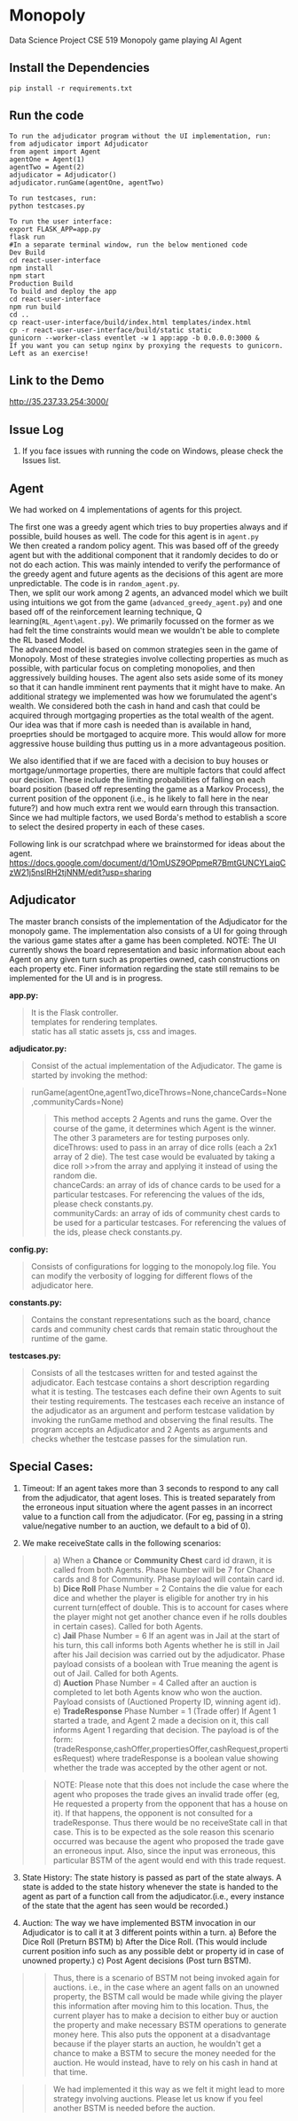 # Monopoly

Data Science Project CSE 519
Monopoly game playing AI Agent

## Install the Dependencies

```
pip install -r requirements.txt
```

## Run the code

```
To run the adjudicator program without the UI implementation, run:
from adjudicator import Adjudicator
from agent import Agent
agentOne = Agent(1)
agentTwo = Agent(2)
adjudicator = Adjudicator()
adjudicator.runGame(agentOne, agentTwo)

To run testcases, run:
python testcases.py

To run the user interface:
export FLASK_APP=app.py
flask run
#In a separate terminal window, run the below mentioned code
Dev Build  
cd react-user-interface
npm install  
npm start  
Production Build
To build and deploy the app  
cd react-user-interface  
npm run build  
cd ..  
cp react-user-interface/build/index.html templates/index.html  
cp -r react-user-user-interface/build/static static  
gunicorn --worker-class eventlet -w 1 app:app -b 0.0.0.0:3000 &   
If you want you can setup nginx by proxying the requests to gunicorn. Left as an exercise! 
```

## Link to the Demo  

http://35.237.33.254:3000/

## Issue Log
1) If you face issues with running the code on Windows, please check the Issues list.

## Agent
We had worked on 4 implementations of agents for this project.<br>

The first one was a greedy agent which tries to buy properties always and if possible, build houses as well. The code for this agent is in `agent.py`<br>
We then created a random policy agent. This was based off of the greedy agent but with the additional component that it randomly decides to do or not do each action. This was mainly intended to verify the performance of the greedy agent and future agents as the decisions of this agent are more unpredictable. The code is in `random_agent.py`.<br>
Then, we split our work among 2 agents, an advanced model which we built using intuitions we got from the game (`advanced_greedy_agent.py`) and one based off of the reinforcement learning technique, Q learning(`RL_Agent\agent.py`). We primarily focussed on the former as we had felt the time constraints would mean we wouldn't be able to complete the RL based Model.<br>
The advanced model is based on common strategies seen in the game of Monopoly. Most of these strategies involve collecting properties as much as possible, with particular focus on completing monopolies, and then aggressively building houses. The agent also sets aside some of its money so that it can handle imminent rent payments that it might have to make. An additional strategy we implemented was how we forumulated the agent's wealth. We considered both the cash in hand and cash that could be acquired through mortgaging properties as the total wealth of the agent. Our idea was that if more cash is needed than is available in hand, proeprties should be mortgaged to acquire more. This would allow for more aggressive house building thus putting us in a more advantageous position.<br>

We also identified that if we are faced with a decision to buy houses or mortgage/unmortage properties, there are multiple factors that could affect our decision. These include the limiting probabilities of falling on each board position (based off representing the game as a Markov Process), the current position of the opponent (i.e., is he likely to fall here in the near future?) and how much extra rent we would earn through this transaction. Since we had multiple factors, we used Borda's method to establish a score to select the desired property in each of these cases.<br>

Following link is our scratchpad where we brainstormed for ideas about the agent.<br>
https://docs.google.com/document/d/1OmUSZ9OPpmeR7BmtGUNCYLaiqCzW21j5nsIRH2tjNNM/edit?usp=sharing

## Adjudicator
The master branch consists of the implementation of the Adjudicator for the monopoly game.
The implementation also consists of a UI for going through the various game states after a game has been completed. 
NOTE: The UI currently shows the board representation and basic information about each Agent on any given turn such as properties owned, cash constructions on each property etc. Finer information regarding the state still remains to be implemented for the UI and is in progress.

**app.py:**<br>
>It is the Flask controller.  
>templates for rendering templates.  
>static has all static assets js, css and images.

**adjudicator.py:**<br>
>Consist of the actual implementation of the Adjudicator. The game is started by invoking the method: 

>runGame(agentOne,agentTwo,diceThrows=None,chanceCards=None,communityCards=None)<br>
>>This method accepts 2 Agents and runs the game. Over the course of the game, it determines which Agent is the winner.<br>
>>The other 3 parameters are for testing purposes only.<br>
>>diceThrows: used to pass in an array of dice rolls (each a 2x1 array of 2 die). The test case would be evaluated by taking a dice roll >>from the array and applying it instead of using the random die.<br>
>>chanceCards: an array of ids of chance cards to be used for a particular testcases. For referencing the values of the ids, please check constants.py.<br>
>>communityCards: an array of ids of community chest cards to be used for a particular testcases. For referencing the values of the ids, please check constants.py.

**config.py:**
>Consists of configurations for logging to the monopoly.log file. You can modify the verbosity of logging for different flows of the adjudicator here.

**constants.py:**
>Contains the constant representations such as the board, chance cards and community chest cards that remain static throughout the runtime of the game.

**testcases.py:**
>Consists of all the testcases written for and tested against the adjudicator. Each testcase contains a short description regarding what it is testing. The testcases each define their own Agents to suit their testing requirements. The testcases each receive an instance of the adjudicator as an argument and perform testcase validation by invoking the runGame method and observing the final results.
The program accepts an Adjudicator and 2 Agents as arguments and checks whether the testcase passes for the simulation run.

## Special Cases:
1. Timeout:
If an agent takes more than 3 seconds to respond to any call from the adjudicator, that agent loses. This is treated separately from the erroneous input situation where the agent passes in an incorrect value to a function call from the adjudicator. (For eg, passing in a string value/negative number to an auction, we default to a bid of 0).

2. We make receiveState calls in the following scenarios:

>>a) When a **Chance** or **Community Chest** card id drawn, it is called from both Agents.
Phase Number will be 7 for Chance cards and 8 for Community.
Phase payload will contain card id.<br>
b) **Dice Roll**
Phase Number = 2
Contains the die value for each dice and whether the player is eligible for another try in his current turn(effect of double. This is to account for cases where the player might not get another chance even if he rolls doubles in certain cases).
Called for both Agents.<br>
c) **Jail**
Phase Number = 6
If an agent was in Jail at the start of his turn, this call informs both Agents whether he is still in Jail after his Jail decision was carried out by the adjudicator.
Phase payload consists of a boolean with True meaning the agent is out of Jail.
Called for both Agents.<br>
d) **Auction**
Phase Number = 4
Called after an auction is completed to let both Agents know who won the auction. Payload consists of (Auctioned Property ID, winning agent id).<br>
e) **TradeResponse**
Phase Number = 1 (Trade offer)
If Agent 1 started a trade, and Agent 2 made a decision on it, this call informs Agent 1 regarding that decision.
The payload is of the form:
(tradeResponse,cashOffer,propertiesOffer,cashRequest,propertiesRequest)
where tradeResponse is a boolean value showing whether the trade was accepted by the other agent or not.

>>NOTE: Please note that this does not include the case where the agent who proposes the trade gives an invalid trade offer (eg, He requested a property from the opponent that has a house on it). If that happens, the opponent is not consulted for a tradeResponse. Thus there would be no receiveState call in that case. This is to be expected as the sole reason this scenario occurred was because the agent who proposed the trade gave an erroneous input. Also, since the input was erroneous, this particular BSTM of the agent would end with this trade request.

3. State History:
The state history is passed as part of the state always. A state is added to the state history whenever the state is handed to the agent as part of a function call from the adjudicator.(i.e., every instance of the state that the agent has seen would be recorded.)

4. Auction:
The way we have implemented BSTM invocation in our Adjudicator is to call it at 3 different points within a turn.
a) Before the Dice Roll (Preturn BSTM)
b) After the Dice Roll. (This would include current position info such as any possible debt or property id in case of unowned property.)
c) Post Agent decisions (Post turn BSTM).

>>Thus, there is a scenario of BSTM not being invoked again for auctions. i.e., in the case where an agent falls on an unowned property, the BSTM call would be made while giving the player this information after moving him to this location. Thus, the current player has to make a decision to either buy or auction the property and make necessary BSTM operations to generate money here. This also puts the opponent at a disadvantage because if the player starts an auction, he wouldn't get a chance to make a BSTM to secure the money needed for the auction. He would instead, have to rely on his cash in hand at that time.

>>We had implemented it this way as we felt it might lead to more strategy involving auctions. Please let us know if you feel another BSTM is needed before the auction.
